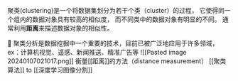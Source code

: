 聚类(clustering)是一个将数据集划分为若干个类（cluster）的过程，
它使得同一 个组内的数据对象具有较高的相似度，
而不同类中的数据对象有明显的不同。
通常利用**距离**来描述数据对象的相似性。

 聚类分析是数据挖掘中一个重要的技术，目前已被广泛地应用于许多领域，
ex：计算机视觉、遥感、新闻推送、精准广告等
![[Pasted image 20240107021017.png]]
衡量[[距离]]的方法（distance measurement）
[[聚类算法]]
to
[[深度学习图像分割]]
